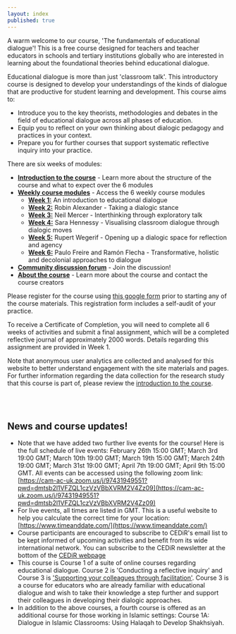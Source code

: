 ```yaml
---
layout: index
published: true
---
```


A warm welcome to our course, 'The fundamentals of educational dialogue'! This is a free course designed for teachers and teacher educators in schools and tertiary institutions globally who are interested in learning about the foundational theories behind educational dialogue. 

Educational dialogue is more than just 'classroom talk'. This introductory course is designed to develop your understandings of the kinds of dialogue that are productive for student learning and development. This course aims to:
* Introduce you to the key theorists, methodologies and debates in the field of educational dialogue across all phases of education.
* Equip you to reflect on your own thinking about dialogic pedagogy and practices in your context.
* Prepare you for further courses that support systematic reflective inquiry into your practice.

There are six weeks of modules:
* **[Introduction to the course](https://mbrugha.github.io/fundamentals-of-ed-dialogue/modules/introduction/introduction/)** - Learn more about the structure of the course and what to expect over the 6 modules
* **[Weekly course modules](https://mbrugha.github.io/fundamentals-of-ed-dialogue/modules/the%20course%20modules/wk-1/)** -  Access the 6 weekly course modules
  * **[Week 1:](https://mbrugha.github.io/fundamentals-of-ed-dialogue/modules/the%20course%20modules/wk-1/)** An introduction to educational dialogue
  * **[Week 2:](https://mbrugha.github.io/fundamentals-of-ed-dialogue/modules/the%20course%20modules/wk-2/)** Robin Alexander - Taking a dialogic stance
  * **[Week 3:](https://mbrugha.github.io/fundamentals-of-ed-dialogue/modules/the%20course%20modules/wk-3/)** Neil Mercer - Interthinking through exploratory talk
  * **[Week 4:](https://mbrugha.github.io/fundamentals-of-ed-dialogue/modules/the%20course%20modules/wk-4/)** Sara Hennessy - Visualising classroom dialogue through dialogic moves
  * **[Week 5:](https://mbrugha.github.io/fundamentals-of-ed-dialogue/modules/the%20course%20modules/wk-5/)** Rupert Wegerif - Opening up a dialogic space for reflection and agency
  * **[Week 6:](https://mbrugha.github.io/fundamentals-of-ed-dialogue/modules/the%20course%20modules/wk-6/)** Paulo Freire and Ramón Flecha - Transformative, holistic and decolonial approaches to dialogue
* **[Community discussion forum](https://www.edudialogue.org/forum/fundamentals-mooc/)** - Join the discussion!
* **[About the course](https://mbrugha.github.io/fundamentals-of-ed-dialogue/about/)** - Learn more about the course and contact the course creators  

Please register for the course using [this google form](https://forms.gle/Lonit7zyfzMRomr98) prior to starting any of the course materials. This registration form includes a self-audit of your practice.

To receive a Certificate of Completion, you will need to complete all 6 weeks of activities and submit a final assignment, which will be a completed reflective journal of approximately 2000 words. Details regarding this assignment are provided in Week 1.

Note that anonymous user analytics are collected and analysed for this website to better understand engagement with the site materials and pages. For further information regarding the data collection for the research study that this course is part of, please review the [introduction to the course](https://mbrugha.github.io/fundamentals-of-ed-dialogue/modules/introduction/introduction/).

<br/><br/>
## News and course updates!

* Note that we have added two further live events for the course! Here is the full schedule of live events: February 26th 15:00 GMT; March 3rd 19:00 GMT; March 10th 19:00 GMT; March 19th 15:00 GMT; March 24th 19:00 GMT; March 31st 19:00 GMT; April 7th 19:00 GMT; April 9th 15:00 GMT. All events can be accessed using the following zoom link: [https://cam-ac-uk.zoom.us/j/97431949551?pwd=dmtsb2l1VFZQL1czVzVBbXVRM2V4Zz09](https://cam-ac-uk.zoom.us/j/97431949551?pwd=dmtsb2l1VFZQL1czVzVBbXVRM2V4Zz09)
* For live events, all times are listed in GMT. This is a useful website to help you calculate the correct time for your location: [https://www.timeanddate.com/](https://www.timeanddate.com/) 
* Course participants are encouraged to subscribe to CEDiR's email list to be kept informed of upcoming activities and benefit from its wide international network. You can subscribe to the CEDiR newsletter at the bottom of the [CEDiR webpage](https://www.educ.cam.ac.uk/research/groups/cedir/)
* This course is Course 1 of a suite of online courses regarding educational dialogue. Course 2 is 'Conducting a reflective inquiry' and Course 3 is ['Supporting your colleagues through facilitation'](https://mbrugha.github.io/course-in-a-box/). Course 3 is a course for educators who are already familiar with educational dialogue and wish to take their knowledge a step further and support their colleagues in developing their dialogic approaches.
 * In addition to the above courses, a fourth course is offered as an additional course for those working in Islamic settings: Course 1A: Dialogue in Islamic Classrooms: Using Halaqah to Develop Shakhsiyah.
